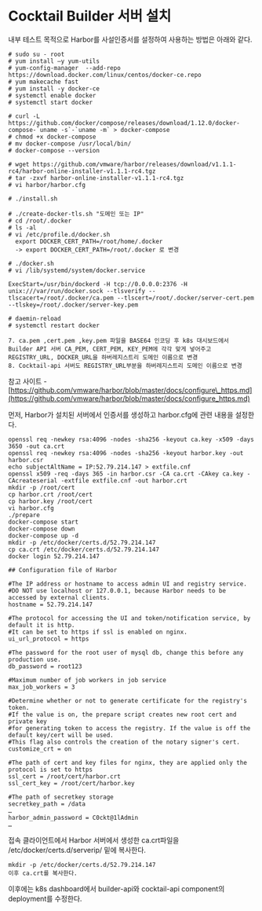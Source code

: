 # Cocktail Builder 서버 설치

내부 테스트 목적으로 Harbor를 사설인증서를 설정하여 사용하는 방법은 아래와 같다.

    # sudo su - root
    # yum install –y yum-utils
    # yum-config-manager  --add-repo https://download.docker.com/linux/centos/docker-ce.repo
    # yum makecache fast
    # yum install -y docker-ce
    # systemctl enable docker
    # systemctl start docker

    # curl -L https://github.com/docker/compose/releases/download/1.12.0/docker-compose-`uname -s`-`uname -m` > docker-compose
    # chmod +x docker-compose
    # mv docker-compose /usr/local/bin/
    # docker-compose --version

    # wget https://github.com/vmware/harbor/releases/download/v1.1.1-rc4/harbor-online-installer-v1.1.1-rc4.tgz
    # tar -zxvf harbor-online-installer-v1.1.1-rc4.tgz
    # vi harbor/harbor.cfg

    # ./install.sh

    # ./create-docker-tls.sh "도메인 또는 IP"
    # cd /root/.docker
    # ls -al
    # vi /etc/profile.d/docker.sh
      export DOCKER_CERT_PATH=/root/home/.docker
      -> export DOCKER_CERT_PATH=/root/.docker 로 변경

    # ./docker.sh
    # vi /lib/systemd/system/docker.service  

    ExecStart=/usr/bin/dockerd -H tcp://0.0.0.0:2376 -H unix:///var/run/docker.sock --tlsverify --tlscacert=/root/.docker/ca.pem --tlscert=/root/.docker/server-cert.pem --tlskey=/root/.docker/server-key.pem

    # daemin-reload
    # systemctl restart docker

    7. ca.pem ,cert.pem ,key.pem 파일을 BASE64 인코딩 후 k8s 대시보드에서 Builder API 서버 CA_PEM, CERT_PEM, KEY_PEM에 각각 맞게 넣어주고
    REGISTRY_URL, DOCKER_URL을 하버레지스트리 도메인 이름으로 변경
    8. Cocktail-api 서버도 REGISTRY_URL부분을 하버레지스트리 도메인 이름으로 변경

참고 사이트 - [https://github.com/vmware/harbor/blob/master/docs/configure\_https.md](https://github.com/vmware/harbor/blob/master/docs/configure_https.md)

먼저, Harbor가 설치된 서버에서 인증서를 생성하고 harbor.cfg에 관련 내용을 설정한다.

```
openssl req -newkey rsa:4096 -nodes -sha256 -keyout ca.key -x509 -days 3650 -out ca.crt
openssl req -newkey rsa:4096 -nodes -sha256 -keyout harbor.key -out harbor.csr
echo subjectAltName = IP:52.79.214.147 > extfile.cnf
openssl x509 -req -days 365 -in harbor.csr -CA ca.crt -CAkey ca.key -CAcreateserial -extfile extfile.cnf -out harbor.crt
mkdir -p /root/cert
cp harbor.crt /root/cert
cp harbor.key /root/cert
vi harbor.cfg
./prepare
docker-compose start
docker-compose down
docker-compose up -d
mkdir -p /etc/docker/certs.d/52.79.214.147
cp ca.crt /etc/docker/certs.d/52.79.214.147
docker login 52.79.214.147
```

```
## Configuration file of Harbor

#The IP address or hostname to access admin UI and registry service.
#DO NOT use localhost or 127.0.0.1, because Harbor needs to be accessed by external clients.
hostname = 52.79.214.147

#The protocol for accessing the UI and token/notification service, by default it is http.
#It can be set to https if ssl is enabled on nginx.
ui_url_protocol = https

#The password for the root user of mysql db, change this before any production use.
db_password = root123

#Maximum number of job workers in job service
max_job_workers = 3

#Determine whether or not to generate certificate for the registry's token.
#If the value is on, the prepare script creates new root cert and private key
#for generating token to access the registry. If the value is off the default key/cert will be used.
#This flag also controls the creation of the notary signer's cert.
customize_crt = on

#The path of cert and key files for nginx, they are applied only the protocol is set to https
ssl_cert = /root/cert/harbor.crt
ssl_cert_key = /root/cert/harbor.key

#The path of secretkey storage
secretkey_path = /data
…
harbor_admin_password = C0ckt@1lAdmin
…
```

접속 클라이언트에서 Harbor 서버에서 생성한 ca.crt파일을 /etc/docker/certs.d/serverip/ 밑에 복사한다.

```
mkdir -p /etc/docker/certs.d/52.79.214.147
이후 ca.crt를 복사한다.
```

이후에는 k8s dashboard에서 builder-api와 cocktail-api component의 deployment를 수정한다.

